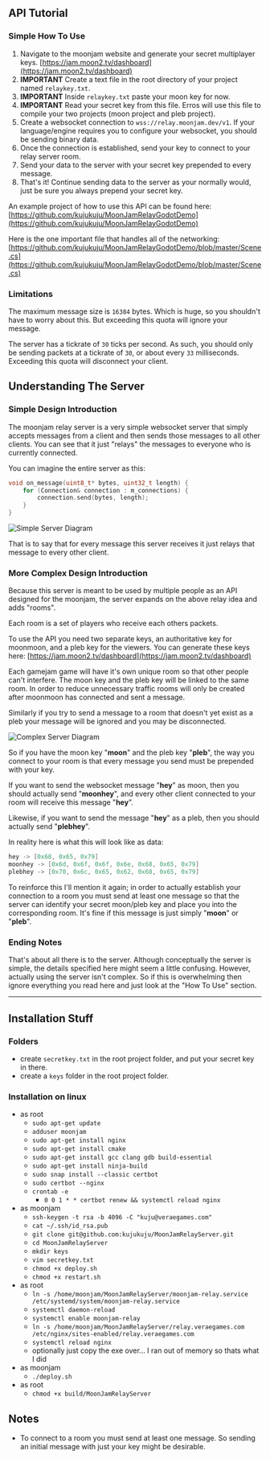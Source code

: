 ## API Tutorial

### Simple How To Use

1. Navigate to the moonjam website and generate your secret multiplayer keys. [https://jam.moon2.tv/dashboard](https://jam.moon2.tv/dashboard)
2. **IMPORTANT** Create a text file in the root directory of your project named `relaykey.txt`.
3. **IMPORTANT** Inside `relaykey.txt` paste your moon key for now.
4. **IMPORTANT** Read your secret key from this file. Erros will use this file to compile your two projects (moon project and pleb project).
5. Create a websocket connection to `wss://relay.moonjam.dev/v1`. If your language/engine requires you to configure your websocket, you should be sending binary data.
7. Once the connection is established, send your key to connect to your relay server room.
8. Send your data to the server with your secret key prepended to every message.
9. That's it! Continue sending data to the server as your normally would, just be sure you always prepend your secret key.

An example project of how to use this API can be found here:
[https://github.com/kujukuju/MoonJamRelayGodotDemo](https://github.com/kujukuju/MoonJamRelayGodotDemo)

Here is the one important file that handles all of the networking:
[https://github.com/kujukuju/MoonJamRelayGodotDemo/blob/master/Scene.cs](https://github.com/kujukuju/MoonJamRelayGodotDemo/blob/master/Scene.cs)

### Limitations

The maximum message size is `16384` bytes. Which is huge, so you shouldn't have to worry about this. But exceeding this quota will ignore your message.

The server has a tickrate of `30` ticks per second. As such, you should only be sending packets at a tickrate of `30`, or about every `33` milliseconds. Exceeding this quota will disconnect your client.

## Understanding The Server

### Simple Design Introduction

The moonjam relay server is a very simple websocket server that simply accepts messages from a client and then sends those messages to all other clients. You can see that it just "relays" the messages to everyone who is currently connected.

You can imagine the entire server as this:
```c
void on_message(uint8_t* bytes, uint32_t length) {
    for (Connection& connection : m_connections) {
        connection.send(bytes, length);
    }
}
```

![Simple Server Diagram](https://github.com/kujukuju/MoonJamRelayServer/raw/master/chart1.png)

That is to say that for every message this server receives it just relays that message to every other client.

### More Complex Design Introduction

Because this server is meant to be used by multiple people as an API designed for the moonjam, the server expands on the above relay idea and adds "rooms".

Each room is a set of players who receive each others packets.

To use the API you need two separate keys, an authoritative key for moonmoon, and a pleb key for the viewers. You can generate these keys here: [https://jam.moon2.tv/dashboard](https://jam.moon2.tv/dashboard)

Each gamejam game will have it's own unique room so that other people can't interfere. The moon key and the pleb key will be linked to the same room. In order to reduce unnecessary traffic rooms will only be created after moonmoon has connected and sent a message.

Similarly if you try to send a message to a room that doesn't yet exist as a pleb your message will be ignored and you may be disconnected.

![Complex Server Diagram](https://github.com/kujukuju/MoonJamRelayServer/raw/master/chart2.png)

So if you have the moon key "**moon**" and the pleb key "**pleb**", the way you connect to your room is that every message you send must be prepended with your key.

If you want to send the websocket message "**hey**" as moon, then you should actually send "**moonhey**", and every other client connected to your room will receive this message "**hey**".

Likewise, if you want to send the message "**hey**" as a pleb, then you should actually send "**plebhey**".

In reality here is what this will look like as data:
```c
hey -> [0x68, 0x65, 0x79]
moonhey -> [0x6d, 0x6f, 0x6f, 0x6e, 0x68, 0x65, 0x79]
plebhey -> [0x70, 0x6c, 0x65, 0x62, 0x68, 0x65, 0x79]
```

To reinforce this I'll mention it again; in order to actually establish your connection to a room you must send at least one message so that the server can identify your secret moon/pleb key and place you into the corresponding room. It's fine if this message is just simply "**moon**" or "**pleb**".

### Ending Notes

That's about all there is to the server. Although conceptually the server is simple, the details specified here might seem a little confusing. However, actually using the server isn't complex. So if this is overwhelming then ignore everything you read here and just look at the "How To Use" section.

---


## Installation Stuff

### Folders

* create `secretkey.txt` in the root project folder, and put your secret key in there.
* create a `keys` folder in the root project folder.

### Installation on linux

* as root
    * `sudo apt-get update`
    * `adduser moonjam`
    * `sudo apt-get install nginx`
    * `sudo apt-get install cmake`
    * `sudo apt-get install gcc clang gdb build-essential`
    * `sudo apt-get install ninja-build`
    * `sudo snap install --classic certbot`
    * `sudo certbot --nginx`
    * `crontab -e`
        * `0 0 1 * * certbot renew && systemctl reload nginx`
* as moonjam
    * `ssh-keygen -t rsa -b 4096 -C "kuju@veraegames.com"`
    * `cat ~/.ssh/id_rsa.pub`
    * `git clone git@github.com:kujukuju/MoonJamRelayServer.git`
    * `cd MoonJamRelayServer`
    * `mkdir keys`
    * `vim secretkey.txt`
    * `chmod +x deploy.sh`
    * `chmod +x restart.sh`
* as root
    * `ln -s /home/moonjam/MoonJamRelayServer/moonjam-relay.service /etc/systemd/system/moonjam-relay.service`
    * `systemctl daemon-reload`
    * `systemctl enable moonjam-relay`
    * `ln -s /home/moonjam/MoonJamRelayServer/relay.veraegames.com /etc/nginx/sites-enabled/relay.veraegames.com`
    * `systemctl reload nginx`
    * optionally just copy the exe over... I ran out of memory so thats what I did
* as moonjam
    * `./deploy.sh`
* as root
    * `chmod +x build/MoonJamRelayServer`
## Notes

* To connect to a room you must send at least one message. So sending an initial message with just your key might be desirable.
